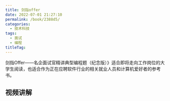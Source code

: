 ```yaml
---
title: 剑指offer
date: 2022-07-01 21:27:10
permalink: /book/2388d5/
categories: 
  - 技术科技
tags: 
  - 面试
  - 编程
titleTag: 
---
```


剑指Offer——名企面试官精讲典型编程题（纪念版）》适合即将走向工作岗位的大学生阅读，也适合作为正在应聘软件行业的相关就业人员和计算机爱好者的参考书。


<!-- more -->

<BookShelf
album="https://cdn.staticaly.com/gh/jonsam-ng/image-hosting@master/oxygen-space/image.9aeehp0k45k.webp"
title="剑指offer"
author="何海涛"
authorLink="https://book.douban.com/subject_search?search_text=%E4%BD%95%E6%B5%B7%E6%B6%9B"
intro="《剑指Offer——名企面试官精讲典型编程题（纪念版）》是为纪念本书英文版全球发行而推出的特殊版本，在原版基础上新增大量本书英文版中的精选题目，系统整理基础知识、代码质量、解题思路、优化效率和综合能力这5个面试要点。全书分为8章，主要包括面试流程：讨论面试每一环节需要注意的问题；面试需要的基础知识：从编程语言、数据结构及算法三方面总结程序员面试知识点；高质量代码：讨论影响代码质量的3个要素（规范性、完整性和鲁棒性），强调高质量代码除完成基本功能外，还能考虑特殊情况并对非法输入进行合理处理；解题思路：总结编程面试中解决难题的有效思考模式，如在面试中遇到复杂难题，应聘者可利用画图、举例和分解这3种方法将其化繁为简，先形成清晰思路再动手编程；优化时间和空间效率：读者将学会优化时间效率及空间换时间的常用算法，从而在面试中找到最优解；面试必备能力：总结应聘者如何充分表现学习和沟通能力，并通过具体面试题讨论如何培养知识迁移、抽象建模和发散思维能力；综合面试案例：总结哪些面试举动是不良行为，而哪些表现又是面试官所期待的行为；英文版面试题增补，优选久经欧美知名企业面试考验的经典题目，帮助国内读者开阔视野、增补技能。"
:tags="['面试', '编程']"
publisher="电子工业出版社"
lang="中文"
:pages="278"
link="https://www.aliyundrive.com/s/iEGZdoTz5GJ"
douban="https://book.douban.com/subject/25910559/"
/>

## 视频讲解

<Bilibili bvid="BV1vP4y1h7Dg" />
